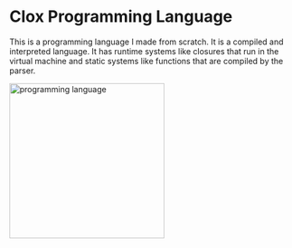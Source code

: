 # Clox Programming Language
 
This is a programming language I made from scratch. It is a compiled and interpreted language. It has runtime systems like closures that run in the virtual machine and static systems like functions that are compiled by the parser.

<img width="274" alt="programming language" src="https://github.com/user-attachments/assets/bebb7710-e4f4-4d8d-a18a-dbdcc014ff03" />
